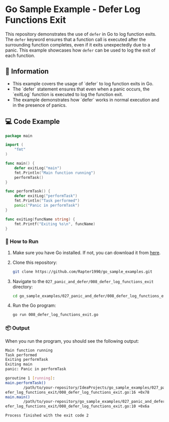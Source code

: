 # Go Sample Example - Defer Log Functions Exit

This repository demonstrates the use of `defer` in Go to log function exits. The `defer` keyword ensures that a function call is executed after the surrounding function completes, even if it exits unexpectedly due to a panic. This example showcases how `defer` can be used to log the exit of each function.

## 📖 Information

<ul style="list-style-type:disc">
  <li>This example covers the usage of `defer` to log function exits in Go.</li>
  <li>The `defer` statement ensures that even when a panic occurs, the `exitLog` function is executed to log the function exit.</li>
  <li>The example demonstrates how `defer` works in normal execution and in the presence of panics.</li>
</ul>

## 💻 Code Example

```go
package main

import (
	"fmt"
)

func main() {
	defer exitLog("main")
	fmt.Println("Main function running")
	performTask()
}

func performTask() {
	defer exitLog("performTask")
	fmt.Println("Task performed")
	panic("Panic in performTask")
}

func exitLog(funcName string) {
	fmt.Printf("Exiting %s\n", funcName)
}
```

### 🏃 How to Run

1. Make sure you have Go installed. If not, you can download it from [here](https://golang.org/dl/).
2. Clone this repository:

   ```bash
   git clone https://github.com/Rapter1990/go_sample_examples.git
   ```

3. Navigate to the `027_panic_and_defer/008_defer_log_functions_exit` directory:

   ```bash
   cd go_sample_examples/027_panic_and_defer/008_defer_log_functions_exit
   ```

4. Run the Go program:

   ```bash
   go run 008_defer_log_functions_exit.go
   ```

### 📦 Output

When you run the program, you should see the following output:

```bash
Main function running
Task performed
Exiting performTask
Exiting main
panic: Panic in performTask

goroutine 1 [running]:
main.performTask()
        /path/to/your-repository/IdeaProjects/go_sample_examples/027_panic_and_defer/008_d
efer_log_functions_exit/008_defer_log_functions_exit.go:16 +0x78
main.main()
        /path/to/your-repository/go_sample_examples/027_panic_and_defer/008_d
efer_log_functions_exit/008_defer_log_functions_exit.go:10 +0x6a

Process finished with the exit code 2

```